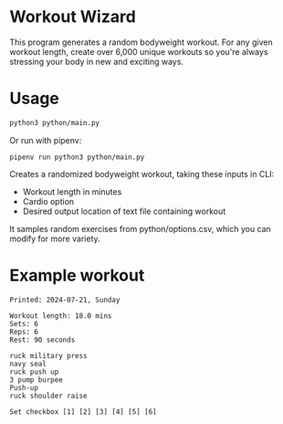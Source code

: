 # Workout Wizard
This program generates a random bodyweight workout. For any given workout length, create over 6,000 unique workouts so you're always stressing your body in new and exciting ways.


# Usage
```bash
python3 python/main.py
```
Or run with pipenv:
```
pipenv run python3 python/main.py
```

Creates a randomized bodyweight workout, taking these inputs in CLI:

- Workout length in minutes
- Cardio option
- Desired output location of text file containing workout

It samples random exercises from python/options.csv, which you can modify for more variety.

# Example workout

```
Printed: 2024-07-21, Sunday

Workout length: 18.0 mins 
Sets: 6 
Reps: 6 
Rest: 90 seconds 
 
ruck military press
navy seal
ruck push up
3 pump burpee
Push-up
ruck shoulder raise

Set checkbox [1] [2] [3] [4] [5] [6] 
```
